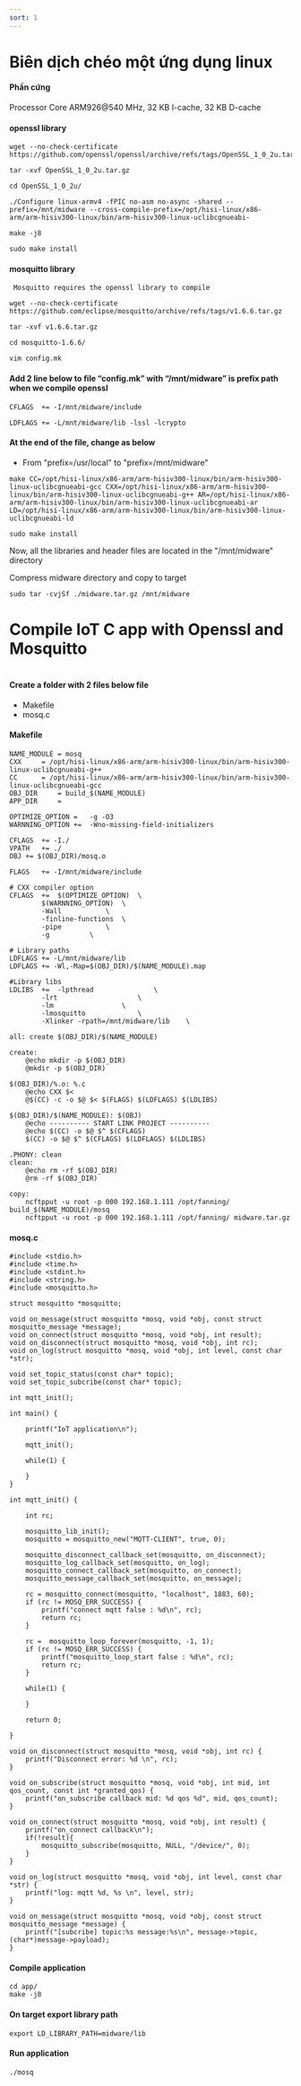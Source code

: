```yaml
---
sort: 1
---
```


# Biên dịch chéo một ứng dụng linux

#### Phần cứng

Processor Core
ARM926@540 MHz, 32 KB I-cache, 32 KB D-cache


#### openssl library
```shell
wget --no-check-certificate https://github.com/openssl/openssl/archive/refs/tags/OpenSSL_1_0_2u.tar.gz

tar -xvf OpenSSL_1_0_2u.tar.gz

cd OpenSSL_1_0_2u/

./Configure linux-armv4 -fPIC no-asm no-async -shared --prefix=/mnt/midware --cross-compile-prefix=/opt/hisi-linux/x86-arm/arm-hisiv300-linux/bin/arm-hisiv300-linux-uclibcgnueabi-

make -j8

sudo make install
```


#### mosquitto library
```shell
 Mosquitto requires the openssl library to compile
    
wget --no-check-certificate https://github.com/eclipse/mosquitto/archive/refs/tags/v1.6.6.tar.gz

tar -xvf v1.6.6.tar.gz

cd mosquitto-1.6.6/

vim config.mk
```


#### Add 2 line below to file “config.mk” with “/mnt/midware” is prefix path when we compile openssl
```shell
CFLAGS  += -I/mnt/midware/include

LDFLAGS += -L/mnt/midware/lib -lssl -lcrypto
```


#### At the end of the file, change as below

- From "prefix=/usr/local" to "prefix=/mnt/midware"

```shell
make CC=/opt/hisi-linux/x86-arm/arm-hisiv300-linux/bin/arm-hisiv300-linux-uclibcgnueabi-gcc CXX=/opt/hisi-linux/x86-arm/arm-hisiv300-linux/bin/arm-hisiv300-linux-uclibcgnueabi-g++ AR=/opt/hisi-linux/x86-arm/arm-hisiv300-linux/bin/arm-hisiv300-linux-uclibcgnueabi-ar LD=/opt/hisi-linux/x86-arm/arm-hisiv300-linux/bin/arm-hisiv300-linux-uclibcgnueabi-ld

sudo make install
```


Now, all the libraries and header files are located in the "/mnt/midware" directory 

Compress midware directory and copy to target

```shell
sudo tar -cvjSf ./midware.tar.gz /mnt/midware
```

#
#
# Compile IoT C app with Openssl and Mosquitto
#
#

#### Create a folder with 2 files below file
  
- Makefile
- mosq.c


#### Makefile
```shell
NAME_MODULE	= mosq
CXX		= /opt/hisi-linux/x86-arm/arm-hisiv300-linux/bin/arm-hisiv300-linux-uclibcgnueabi-g++
CC		= /opt/hisi-linux/x86-arm/arm-hisiv300-linux/bin/arm-hisiv300-linux-uclibcgnueabi-gcc
OBJ_DIR		= build_$(NAME_MODULE)
APP_DIR		=

OPTIMIZE_OPTION	=	-g -O3
WARNNING_OPTION	+=	-Wno-missing-field-initializers

CFLAGS	+= -I./
VPATH	+= ./
OBJ += $(OBJ_DIR)/mosq.o

FLAGS	+= -I/mnt/midware/include

# CXX compiler option
CFLAGS	+=	$(OPTIMIZE_OPTION)	\
		$(WARNNING_OPTION)	\
		-Wall			\
		-finline-functions	\
		-pipe			\
		-g			\

# Library paths
LDFLAGS	+= -L/mnt/midware/lib
LDFLAGS	+= -Wl,-Map=$(OBJ_DIR)/$(NAME_MODULE).map

#Library libs
LDLIBS	+=	-lpthread				\
		-lrt					\
		-lm					\
		-lmosquitto				\
		-Xlinker -rpath=/mnt/midware/lib	\

all: create $(OBJ_DIR)/$(NAME_MODULE)

create:
	@echo mkdir -p $(OBJ_DIR)
	@mkdir -p $(OBJ_DIR)

$(OBJ_DIR)/%.o: %.c
	@echo CXX $<
	@$(CC) -c -o $@ $< $(FLAGS) $(LDFLAGS) $(LDLIBS)

$(OBJ_DIR)/$(NAME_MODULE): $(OBJ)
	@echo ---------- START LINK PROJECT ----------
	@echo $(CC) -o $@ $^ $(CFLAGS)
	$(CC) -o $@ $^ $(CFLAGS) $(LDFLAGS) $(LDLIBS)

.PHONY: clean
clean:
	@echo rm -rf $(OBJ_DIR)
	@rm -rf $(OBJ_DIR)

copy:
	ncftpput -u root -p 000 192.168.1.111 /opt/fanning/ build_$(NAME_MODULE)/mosq
	ncftpput -u root -p 000 192.168.1.111 /opt/fanning/ midware.tar.gz
```


#### mosq.c

```shell
#include <stdio.h>
#include <time.h>
#include <stdint.h>
#include <string.h>
#include <mosquitto.h>

struct mosquitto *mosquitto;

void on_message(struct mosquitto *mosq, void *obj, const struct mosquitto_message *message);
void on_connect(struct mosquitto *mosq, void *obj, int result);
void on_disconnect(struct mosquitto *mosq, void *obj, int rc);
void on_log(struct mosquitto *mosq, void *obj, int level, const char *str);

void set_topic_status(const char* topic);
void set_topic_subcribe(const char* topic);

int mqtt_init();

int main() {

	printf("IoT application\n");

	mqtt_init();

	while(1) {

	}
}

int mqtt_init() {

	int rc;

	mosquitto_lib_init();
	mosquitto = mosquitto_new("MQTT-CLIENT", true, 0);

	mosquitto_disconnect_callback_set(mosquitto, on_disconnect);
	mosquitto_log_callback_set(mosquitto, on_log);
	mosquitto_connect_callback_set(mosquitto, on_connect);
	mosquitto_message_callback_set(mosquitto, on_message);

	rc = mosquitto_connect(mosquitto, "localhost", 1883, 60);
	if (rc != MOSQ_ERR_SUCCESS) {
		printf("connect mqtt false : %d\n", rc);
		return rc;
	}

	rc =  mosquitto_loop_forever(mosquitto, -1, 1);
	if (rc != MOSQ_ERR_SUCCESS) {
		printf("mosquitto_loop_start false : %d\n", rc);
		return rc;
	}
	
	while(1) {
	
	}
	
	return 0;

}

void on_disconnect(struct mosquitto *mosq, void *obj, int rc) {
	printf("Disconnect error: %d \n", rc);
}

void on_subscribe(struct mosquitto *mosq, void *obj, int mid, int qos_count, const int *granted_qos) {
	printf("on_subscribe callback mid: %d qos %d", mid, qos_count);
}

void on_connect(struct mosquitto *mosq, void *obj, int result) {
	printf("on_connect callback\n");
	if(!result){
		mosquitto_subscribe(mosquitto, NULL, "/device/", 0);
	}
}

void on_log(struct mosquitto *mosq, void *obj, int level, const char *str) {
	printf("log: mqtt %d, %s \n", level, str);
}

void on_message(struct mosquitto *mosq, void *obj, const struct mosquitto_message *message) {
	printf("[subcribe] topic:%s message:%s\n", message->topic, (char*)message->payload);
}
```


#### Compile application
```shell
cd app/
make -j8
```



#### On target export library path
```shell
export LD_LIBRARY_PATH=midware/lib
```


#### Run application
```shell
./mosq
```



